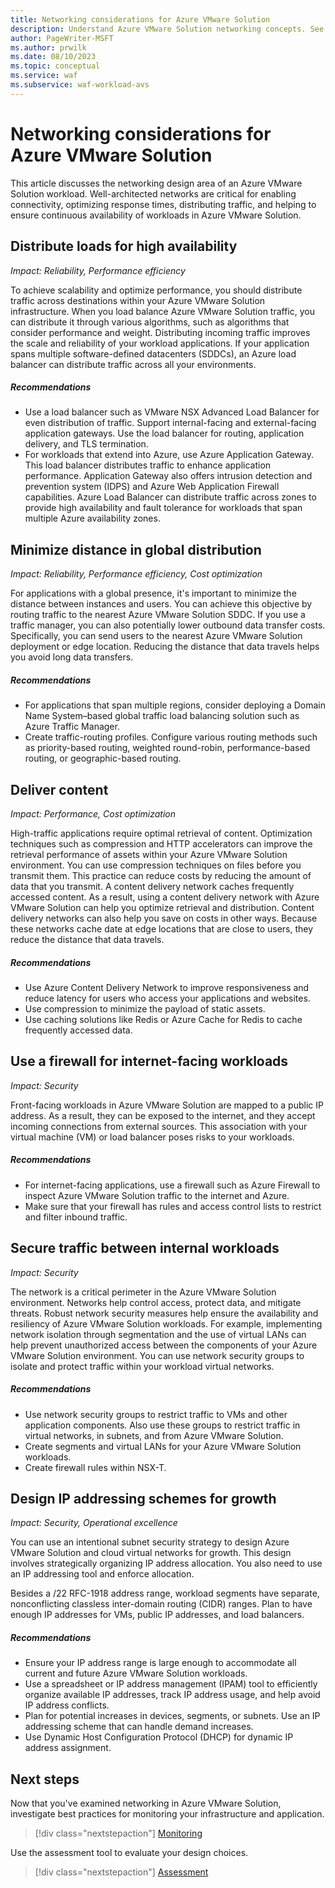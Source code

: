 ```yaml
---
title: Networking considerations for Azure VMware Solution
description: Understand Azure VMware Solution networking concepts. See techniques for improving the security, operations, and scalability of networks.
author: PageWriter-MSFT
ms.author: prwilk
ms.date: 08/10/2023
ms.topic: conceptual
ms.service: waf
ms.subservice: waf-workload-avs
---
```


# Networking considerations for Azure VMware Solution

This article discusses the networking design area of an Azure VMware Solution workload. Well-architected networks are critical for enabling connectivity, optimizing response times, distributing traffic, and helping to ensure continuous availability of workloads in Azure VMware Solution.

## Distribute loads for high availability

*Impact: Reliability, Performance efficiency*

To achieve scalability and optimize performance, you should distribute traffic across destinations within your Azure VMware Solution infrastructure. When you load balance Azure VMware Solution traffic, you can distribute it through various algorithms, such as algorithms that consider performance and weight. Distributing incoming traffic improves the scale and reliability of your workload applications. If your application spans multiple software-defined datacenters (SDDCs), an Azure load balancer can distribute traffic across all your environments.

##### Recommendations

- Use a load balancer such as VMware NSX Advanced Load Balancer for even distribution of traffic. Support internal-facing and external-facing application gateways. Use the load balancer for routing, application delivery, and TLS termination.
- For workloads that extend into Azure, use Azure Application Gateway. This load balancer distributes traffic to enhance application performance. Application Gateway also offers intrusion detection and prevention system (IDPS) and Azure Web Application Firewall capabilities. Azure Load Balancer can distribute traffic across zones to provide high availability and fault tolerance for workloads that span multiple Azure availability zones.

## Minimize distance in global distribution

*Impact: Reliability, Performance efficiency, Cost optimization*

For applications with a global presence, it's important to minimize the distance between instances and users. You can achieve this objective by routing traffic to the nearest Azure VMware Solution SDDC. If you use a traffic manager, you can also potentially lower outbound data transfer costs. Specifically, you can send users to the nearest Azure VMware Solution deployment or edge location. Reducing the distance that data travels helps you avoid long data transfers.

##### Recommendations

- For applications that span multiple regions, consider deploying a Domain Name System–based global traffic load balancing solution such as Azure Traffic Manager.
- Create traffic-routing profiles. Configure various routing methods such as priority-based routing, weighted round-robin, performance-based routing, or geographic-based routing.

## Deliver content

*Impact: Performance, Cost optimization*

High-traffic applications require optimal retrieval of content. Optimization techniques such as compression and HTTP accelerators can improve the retrieval performance of assets within your Azure VMware Solution environment. You can use compression techniques on files before you transmit them. This practice can reduce costs by reducing the amount of data that you transmit. A content delivery network caches frequently accessed content. As a result, using a content delivery network with Azure VMware Solution can help you optimize retrieval and distribution. Content delivery networks can also help you save on costs in other ways. Because these networks cache date at edge locations that are close to users, they reduce the distance that data travels.

##### Recommendations

- Use Azure Content Delivery Network to improve responsiveness and reduce latency for users who access your applications and websites.
- Use compression to minimize the payload of static assets.
- Use caching solutions like Redis or Azure Cache for Redis to cache frequently accessed data.

## Use a firewall for internet-facing workloads

*Impact: Security*

Front-facing workloads in Azure VMware Solution are mapped to a public IP address. As a result, they can be exposed to the internet, and they accept incoming connections from external sources. This association with your virtual machine (VM) or load balancer poses risks to your workloads.

##### Recommendations

- For internet-facing applications, use a firewall such as Azure Firewall to inspect Azure VMware Solution traffic to the internet and Azure.
- Make sure that your firewall has rules and access control lists to restrict and filter inbound traffic.

## Secure traffic between internal workloads

*Impact: Security*

The network is a critical perimeter in the Azure VMware Solution environment. Networks help control access, protect data, and mitigate threats. Robust network security measures help ensure the availability and resiliency of Azure VMware Solution workloads. For example, implementing network isolation through segmentation and the use of virtual LANs can help prevent unauthorized access between the components of your Azure VMware Solution environment. You can use network security groups to isolate and protect traffic within your workload virtual networks.

##### Recommendations

- Use network security groups to restrict traffic to VMs and other application components. Also use these groups to restrict traffic in virtual networks, in subnets, and from Azure VMware Solution.  
- Create segments and virtual LANs for your Azure VMware Solution workloads.
- Create firewall rules within NSX-T.

## Design IP addressing schemes for growth

*Impact: Security, Operational excellence*

You can use an intentional subnet security strategy to design Azure VMware Solution and cloud virtual networks for growth. This design involves strategically organizing IP address allocation. You also need to use an IP addressing tool and enforce allocation.

Besides a /22 RFC-1918 address range, workload segments have separate, nonconflicting classless inter-domain routing (CIDR) ranges. Plan to have enough IP addresses for VMs, public IP addresses, and load balancers.

##### Recommendations

- Ensure your IP address range is large enough to accommodate all current and future Azure VMware Solution workloads.
- Use a spreadsheet or IP address management (IPAM) tool to efficiently organize available IP addresses, track IP address usage, and help avoid IP address conflicts.
- Plan for potential increases in devices, segments, or subnets. Use an IP addressing scheme that can handle demand increases.
- Use Dynamic Host Configuration Protocol (DHCP) for dynamic IP address assignment.

## Next steps

Now that you've examined networking in Azure VMware Solution, investigate best practices for monitoring your infrastructure and application.

> [!div class="nextstepaction"]
> [Monitoring](./vmware-monitoring.md)

Use the assessment tool to evaluate your design choices.

> [!div class="nextstepaction"]
> [Assessment](./vmware-assessment.md)
